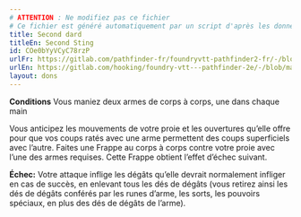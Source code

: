 ```yaml
---
# ATTENTION : Ne modifiez pas ce fichier
# Ce fichier est généré automatiquement par un script d'après les données du module Foundry VTT officiel et de sa traduction
title: Second dard
titleEn: Second Sting
id: COe0bYyVCyC78rzP
urlFr: https://gitlab.com/pathfinder-fr/foundryvtt-pathfinder2-fr/-/blob/master/data/feats/COe0bYyVCyC78rzP.htm
urlEn: https://gitlab.com/hooking/foundry-vtt---pathfinder-2e/-/blob/master/packs/data/feats.db/second-sting.json
layout: dons
---
```

**Conditions** Vous maniez deux armes de corps à corps, une dans chaque main

Vous anticipez les mouvements de votre proie et les ouvertures qu’elle offre pour que vos coups ratés avec une arme permettent des coups superficiels avec l’autre. Faites une Frappe au corps à corps contre votre proie avec l’une des armes requises. Cette Frappe obtient l’effet d’échec suivant.

**Échec:** Votre attaque inflige les dégâts qu’elle devrait normalement infliger en cas de succès, en enlevant tous les dés de dégâts (vous retirez ainsi les dés de dégâts conférés par les runes d’arme, les sorts, les pouvoirs spéciaux, en plus des dés de dégâts de l’arme).
